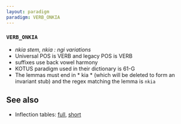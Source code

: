 ```yaml
---
layout: paradigm
paradigm: VERB_ONKIA
---
```

### ` VERB_ONKIA `

* _nkia stem, nkia : ngi variations_
* Universal POS is VERB and legacy POS is VERB
* suffixes use back vowel harmony
* KOTUS paradigm used in their dictionary is 61-G
* The lemmas must end in * kia * (which will be deleted to form an invariant stub) and the regex matching the lemma is ` nkia `

## See also

* Inflection tables: [full](gen/O/onkia.html), [short](gen/O/onkia_wikt.html)

